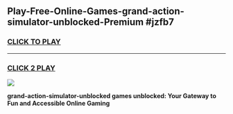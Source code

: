 
## Play-Free-Online-Games-grand-action-simulator-unblocked-Premium #jzfb7
<h3>
<a href="https://premium.freeplayer.one?title=grand-action-simulator-unblocked&ref=8M">CLICK TO PLAY</a></h3>
<hr>

<h3>
<a href="https://premium.freeplayer.one?title=grand-action-simulator-unblocked&ref=8M">CLICK 2 PLAY</a>
  
</h3>

<a href="https://premium.freeplayer.one?title=grand-action-simulator-unblocked&ref=8M"><img src="https://clearcache.store/games.png"></a>


**grand-action-simulator-unblocked games unblocked: Your Gateway to Fun and Accessible Online Gaming**
